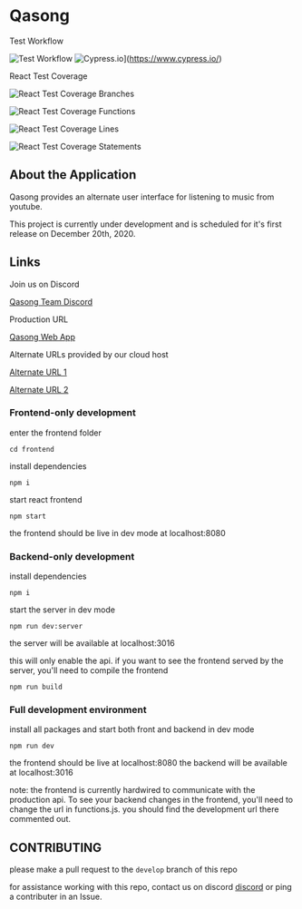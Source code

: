 # Qasong

Test Workflow

![Test Workflow](https://github.com/IanWalston/qasong/workflows/Node.js%20CI/badge.svg)
![Cypress.io](https://img.shields.io/badge/tested%20with-Cypress-04C38E.svg)](https://www.cypress.io/)

React Test Coverage

![React Test Coverage Branches](https://ianwalston.github.io/qasong/frontend/coverage/badge-branches.svg)

![React Test Coverage Functions](https://ianwalston.github.io/qasong/frontend/coverage/badge-functions.svg)

![React Test Coverage Lines](https://ianwalston.github.io/qasong/frontend/coverage/badge-lines.svg)

![React Test Coverage Statements](https://ianwalston.github.io/qasong/frontend/coverage/badge-statements.svg)

## About the Application

Qasong provides an alternate user interface for listening to music from youtube.

This project is currently under development and is scheduled for it's first release on December 20th, 2020.

## Links

Join us on Discord

[Qasong Team Discord](https://discord.gg/VnpcrtYnrS)

Production URL

[Qasong Web App](https://qasong.com)

Alternate URLs provided by our cloud host

[Alternate URL 1](https://qasong.appspot.com)

[Alternate URL 2](https://qasong.ew.r.appspot.com/)

### Frontend-only development

enter the frontend folder

`cd frontend`

install dependencies

`npm i`

start react frontend

`npm start`

the frontend should be live in dev mode at localhost:8080

### Backend-only development

install dependencies

`npm i`

start the server in dev mode

`npm run dev:server`

the server will be available at localhost:3016

this will only enable the api. if you want to see the frontend served by the server, you'll need to compile the frontend

`npm run build`

### Full development environment

install all packages and start both front and backend in dev mode

`npm run dev`

the frontend should be live at localhost:8080
the backend will be available at localhost:3016

note: the frontend is currently hardwired to communicate with the production api.
To see your backend changes in the frontend, you'll need to change the url in functions.js.
you should find the development url there commented out.

## CONTRIBUTING

please make a pull request to the `develop` branch of this repo

for assistance working with this repo, contact us on discord [discord](https://discord.gg/b2gEwT8) or ping a contributer in an Issue.
